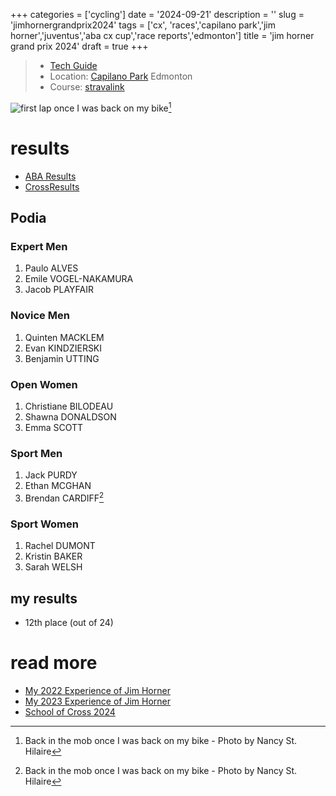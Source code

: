 +++
categories = ['cycling']
date = '2024-09-21'
description = ''
slug = 'jimhornergrandprix2024'
tags = ['cx', 'races','capilano park','jim horner','juventus','aba cx cup','race reports','edmonton']
title = 'jim horner grand prix 2024'
draft = true
+++

> * [Tech Guide](https://www.juventus.ab.ca/jim-horner-grand-prix-of-cyclocross) 
> * Location: [Capilano Park](../capilanopark/) Edmonton
> * Course: [stravalink](https://www.strava.com/segments/35448229)

![first lap once I was back on my bike](/jhgp23_mob.jpg "Crowd of riders bunched up going up and down grassy embankment.")[^1]

[^1]: Back in the mob once I was back on my bike - Photo by Nancy St. Hilaire



# results

* [ABA Results](https://zone4.ca/race/2023-09-16/6f1c068e/results)
* [CrossResults](https://www.crossresults.com/race/11683)

## Podia

### Expert Men

1. Paulo ALVES
2. Emile VOGEL-NAKAMURA
3. Jacob PLAYFAIR

### Novice Men

1. Quinten MACKLEM
2. Evan KINDZIERSKI
3. Benjamin UTTING

### Open Women

1. Christiane BILODEAU
2. Shawna DONALDSON
3. Emma SCOTT

### Sport Men

1. Jack PURDY
2. Ethan MCGHAN
3. Brendan CARDIFF[^1] 

[^1]: [Velocity Cycling Club](../vcc/) woo!

### Sport Women

1. Rachel DUMONT
2. Kristin BAKER
3. Sarah WELSH

## my results

* 12th place (out of 24)

# read more

* [My 2022 Experience of Jim Horner](../jimhornergrandprix2022/)
* [My 2023 Experience of Jim Horner](../jimhornergrandprix2023/)
* [School of Cross 2024](../schoolofcross2024/)
